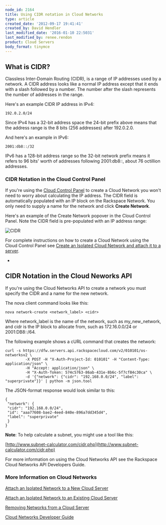 ```yaml
---
node_id: 2164
title: Using CIDR notation in Cloud Networks
type: article
created_date: '2012-09-17 19:41:41'
created_by: David Hendler
last_modified_date: '2016-01-10 22:5031'
last_modified_by: renee.rendon
product: Cloud Servers
body_format: tinymce
---
```


What is CIDR?
-------------

Classless Inter-Domain Routing (CIDR), is a range of IP addresses used
by a network. A CIDR address looks like a normal IP address except that
it ends with a slash followed by a number. The number after the slash
represents the number of addresses in the range.

Here's an example CIDR IP address in IPv4:

    192.0.2.0/24 

Since IPv4 has a 32-bit address space the 24-bit prefix above means that
the address range is the 8 bits (256 addresses) after 192.0.2.0.

And here's an example in IPv6:

    2001:db8::/32

IPv6 has a 128-bit address range so the 32-bit network prefix means it
refers to 96 bits' worth of addresses following 2001:db8::, about 76
octillion addresses. 

### CIDR Notation in the Cloud Control Panel

If you're using the [Cloud Control Panel](http://mycloud.rackspace.com)
to create a Cloud Network you won't need to worry about calculating the
IP address. The CIDR field is automatically populated with an IP block
on the Rackspace Network. You only need to supply a name for the network
and click **Create Network**.

Here's an example of the Create Network popover in the Cloud Control
Panel. Note the CIDR field is pre-populated with an IP address range:

![CIDR](http://www.rackspace.com/knowledge_center/sites/default/files/field/image/CreateNetworkCIDRExample2.png)

For complete instructions on how to create a Cloud Network using the
Cloud Control Panel see [Create an Isolated Cloud Network and attach it
to a
server](http://www.rackspace.com/knowledge_center/article/create-an-isolated-cloud-network-and-attach-it-to-a-server "Create an Isolated Cloud Network and attach it to a server").

 
-

CIDR Notation in the Cloud Neworks API
--------------------------------------

If you're using the Cloud Networks API to create a network you must
specify the CIDR and a name for the new network.

The nova client command looks like this:

    nova network-create <network_label> <cidr>

Where network\_label is the name of the network, such as
my\_new\_network, and cidr is the IP block to allocate from, such as
172.16.0.0/24 or 2001:DB8::/64.

The following example shows a cURL command that creates the network:

    curl -s https://dfw.servers.api.rackspacecloud.com/v2/010101/os-networksv2 \
             -X POST -H "X-Auth-Project-Id: 010101" -H "Content-Type: application/json" \
             -H "Accept: application/json" \
             -H "X-Auth-Token: 574c5763-86ab-431e-8b6c-5f7cf84c30ca" \
             -d '{"network": {"cidr": "192.168.0.0/24", "label": "superprivate"}}' | python -m json.tool

The JSON-format response would look similar to this:

    {
     "network": {
     "cidr": "192.168.0.0/24", 
     "id": "aaa77608-bae2-4eed-840e-896a7dd345d4", 
     "label": "superprivate"
     }
    }

**Note**: To help calculate a subnet, you might use a tool like this:

[http://www.subnet-calculator.com/cidr.php](http://www.subnet-calculator.com/cidr.php)

For more information on using the Cloud Networks API see the Rackspace
Cloud Networks API Developers Guide.

### More Information on Cloud Networks

[Attach an Isolated Network to a New Cloud
Server](http://www.rackspace.com/knowledge_center/article/create-an-isolated-cloud-network "Attach an Isolated Network to a New Cloud Server")

[Attach an Isolated Network to an Existing Cloud
Server](http://www.rackspace.com/knowledge_center/article/attach-a-cloud-network-to-an-existing-cloud-server "Attach an Isolated Network to an Existing Cloud Server")

[Removing Networks from a Cloud
Server](http://www.rackspace.com/knowledge_center/article/rmoving-networks-from-a-cloud-server "Removing Networks from a Cloud Server")

[Cloud Networks Developer Guide](https://developer.rackspace.com/docs/)

 

